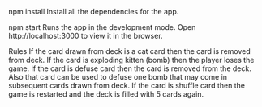 npm install
Install all the dependencies for the app.

npm start
Runs the app in the development mode.
Open http://localhost:3000 to view it in the browser.

Rules
If the card drawn from deck is a cat card then the card is removed from deck.
If the card is exploding kitten (bomb) then the player loses the game.
If the card is defuse card then the card is removed from the deck. Also that card can be used to defuse one bomb that may come in subsequent cards drawn from deck.
If the card is shuffle card then the game is restarted and the deck is filled with 5 cards again.
